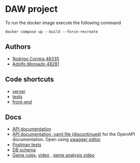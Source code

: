 # DAW project

To run the docker image execute the following command

```
docker compose up --build --force-recreate
```

## Authors

- [Rodrigo Correia 48335](https://github.com/RodrigoHCorreia)
- [Adolfo Morgado 48281](https://github.com/AdMorgado)

## Code shortcuts

- [server](./code/jvm/src/main/kotlin/battleship/server)
- [tests](#)
- [front-end](#)

## Docs

- [API documentation](./docs/documentation.md)
- [API documentation .yaml file (discontinued)](./docs/swagger(open-api)documentation(left%20behind).yaml) for the
  OpenAPI documentation. Open using [swagger editor](https://editor.swagger.io/)
- [Postman tests](./docs/DAW.postman_collection.json)
- [DB schema](#)
- [Game rules](https://www.hasbro.com/common/instruct/battleship.pdf), [video](https://youtu.be/RY4nAyRgkLo)
  , [game analysis video](https://youtu.be/LbALFZoRrw8)
